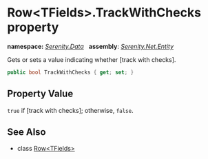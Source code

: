 # Row&lt;TFields&gt;.TrackWithChecks property
**namespace:** *[Serenity.Data](../../README.md#serenity.data-namespace)*   **assembly**: *[Serenity.Net.Entity](../../README.md)*

Gets or sets a value indicating whether [track with checks].

```csharp
public bool TrackWithChecks { get; set; }
```

## Property Value

`true` if [track with checks]; otherwise, `false`.

## See Also

* class [Row&lt;TFields&gt;](../Row-1.md)